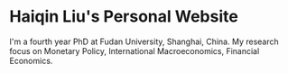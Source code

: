 # Haiqin Liu's Personal Website

I'm a fourth year PhD at Fudan University, Shanghai, China. My research focus on Monetary Policy, International Macroeconomics, Financial Economics.
